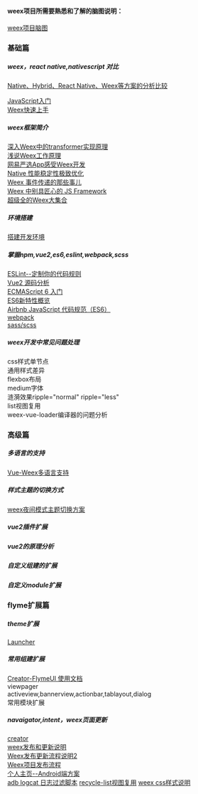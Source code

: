 #### weex项目所需要熟悉和了解的脑图说明：　　　　

[weex项目脑图](http://naotu.baidu.com/file/d0bf40c1f7b6cc96bd4a09d06a7484c4?token=fb812c39a505c8a3)

### 基础篇
##### weex，react native,nativescript 对比  
[Native、Hybrid、React Native、Weex等方案的分析比较](http://www.dailichun.com/2016/10/04/hybridBase02HybridCompareOthers.html)     

[JavaScript入门](https://developer.mozilla.org/zh-CN/docs/Web/JavaScript)   
[Weex快速上手](http://weex.apache.org/cn/guide/)

##### weex框架简介  
[深入Weex中的transformer实现原理](http://www.jianshu.com/p/109fdece22d2)   
[浅说Weex工作原理](http://yiweifen.com/html/news/WaiYu/117820.html)   
[网易严选App感受Weex开发](http://www.jianshu.com/p/32a6ac9fc503)   
[Native 性能稳定性极致优化](https://yq.aliyun.com/articles/69005)      
[Weex 事件传递的那些事儿](https://zhuanlan.zhihu.com/p/26888973)   
[Weex 中别具匠心的 JS Framework](http://www.jianshu.com/p/edaf0448df01)   
[超级全的Weex大集合](https://github.com/joggerplus/awesome-weex)


##### 环境搭建    
[搭建开发环境](http://weex.apache.org/cn/guide/set-up-env.html)

##### 掌握npm,vue2,es6,eslint,webpack,scss   
[ESLint--定制你的代码规则](https://www.cnblogs.com/yzg1/archive/2017/01/13/6282791.html)   
[Vue2 源码分析](https://juejin.im/entry/58b39fffac502e006ca82034)   
[ECMAScript 6 入门](http://es6.ruanyifeng.com/)   
[ES6新特性概览](https://www.cnblogs.com/Wayou/p/es6_new_features.html)   
[Airbnb JavaScript 代码规范（ES6）
](https://www.kancloud.cn/kancloud/javascript-style-guide/43119)   
[webpack](https://doc.webpack-china.org/concepts/)   
[sass/scss](https://www.sass.hk/docs/)

##### weex开发中常见问题处理   
css样式单节点    
通用样式差异    
flexbox布局   
medium字体   
涟漪效果ripple="normal" ripple="less"    
list视图复用    
weex-vue-loader编译器的问题分析    


 
 
### 高级篇
##### 多语言的支持 
[Vue-Weex多语言支持](http://note.youdao.com/noteshare?id=f7c6d4206b90b2acbfdcc6052cb08fb2)   
##### 样式主题的切换方式   
[weex夜间模式主题切换方案](http://note.youdao.com/noteshare?id=7d69f7fd220525bfc14ddfb31f41a6e9)   
##### vue2插件扩展     
##### vue2的原理分析     
##### 自定义组建的扩展     
##### 自定义module扩展     


### flyme扩展篇
##### theme扩展   
[Launcher](http://design.flyme.cn/book/book.html?bookId=59df3445a5a0a611eee9f119&doc=59df4b0567e2271c7fc46b3e)   
##### 常用组建扩展  
[Creator-FlymeUI 使用文档](http://design.flyme.cn/book/book.html?bookId=59ef0a54a5a0a6738061aeeb&doc=59ef0a92a5a0a6738061aef8)   
viewpager   
activeview,bannerview,actionbar,tablayout,dialog    
常用模块扩展    
##### navaigator,intent，weex页面更新    
[creator](http://design.flyme.cn/book/book.html?bookId=59df3445a5a0a611eee9f119&doc=59edbc7c67e2274f086396a6)       
[weex发布和更新说明](http://note.youdao.com/noteshare?id=18d771876f2c7425655b52d99926d418)    
[Weex发布更新流程说明2](http://note.youdao.com/noteshare?id=ca023bf8e5b0cf70164e73e1829d3c2f)   
[Weex项目发布流程](http://note.youdao.com/noteshare?id=7b58325e4c60d571132a52c38ba24e40)   
[个人主页--Android端方案](http://note.youdao.com/noteshare?id=21f66009ce73c442d0658f72b2b5506a)   
[adb logcat 日志过滤脚本](http://note.youdao.com/noteshare?id=5094ae52169769cba79ee48e1da332a5)
[recycle-list视图复用](http://note.youdao.com/noteshare?id=bbb94cb26ad6e744f05038dcead368d8/)
[weex css样式说明](http://note.youdao.com/noteshare?id=d7e5df699e28ac770ae922147f637903)
